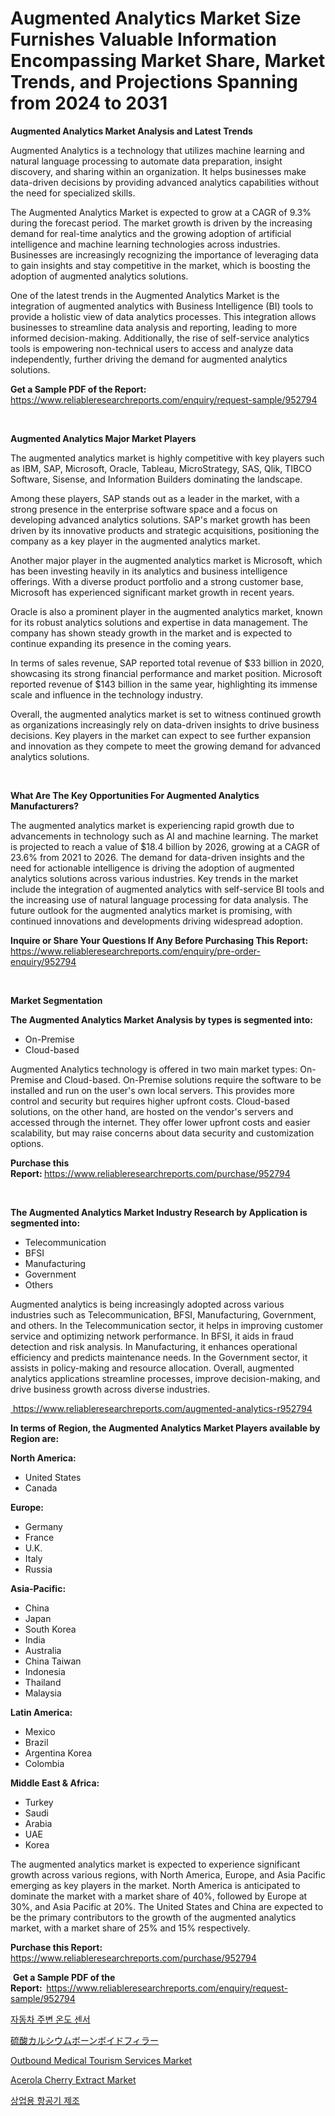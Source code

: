 <p><h1>Augmented Analytics Market Size Furnishes Valuable Information Encompassing Market Share, Market Trends, and Projections Spanning from 2024 to 2031</h1></p><p><strong>Augmented Analytics Market Analysis and Latest Trends</strong></p>
<p><p>Augmented Analytics is a technology that utilizes machine learning and natural language processing to automate data preparation, insight discovery, and sharing within an organization. It helps businesses make data-driven decisions by providing advanced analytics capabilities without the need for specialized skills.</p><p>The Augmented Analytics Market is expected to grow at a CAGR of 9.3% during the forecast period. The market growth is driven by the increasing demand for real-time analytics and the growing adoption of artificial intelligence and machine learning technologies across industries. Businesses are increasingly recognizing the importance of leveraging data to gain insights and stay competitive in the market, which is boosting the adoption of augmented analytics solutions.</p><p>One of the latest trends in the Augmented Analytics Market is the integration of augmented analytics with Business Intelligence (BI) tools to provide a holistic view of data analytics processes. This integration allows businesses to streamline data analysis and reporting, leading to more informed decision-making. Additionally, the rise of self-service analytics tools is empowering non-technical users to access and analyze data independently, further driving the demand for augmented analytics solutions.</p></p>
<p><strong>Get a Sample PDF of the Report:&nbsp;</strong> <a href="https://www.reliableresearchreports.com/enquiry/request-sample/952794">https://www.reliableresearchreports.com/enquiry/request-sample/952794</a></p>
<p>&nbsp;</p>
<p><strong>Augmented Analytics Major Market Players</strong></p>
<p><p>The augmented analytics market is highly competitive with key players such as IBM, SAP, Microsoft, Oracle, Tableau, MicroStrategy, SAS, Qlik, TIBCO Software, Sisense, and Information Builders dominating the landscape. </p><p>Among these players, SAP stands out as a leader in the market, with a strong presence in the enterprise software space and a focus on developing advanced analytics solutions. SAP's market growth has been driven by its innovative products and strategic acquisitions, positioning the company as a key player in the augmented analytics market.</p><p>Another major player in the augmented analytics market is Microsoft, which has been investing heavily in its analytics and business intelligence offerings. With a diverse product portfolio and a strong customer base, Microsoft has experienced significant market growth in recent years.</p><p>Oracle is also a prominent player in the augmented analytics market, known for its robust analytics solutions and expertise in data management. The company has shown steady growth in the market and is expected to continue expanding its presence in the coming years.</p><p>In terms of sales revenue, SAP reported total revenue of $33 billion in 2020, showcasing its strong financial performance and market position. Microsoft reported revenue of $143 billion in the same year, highlighting its immense scale and influence in the technology industry.</p><p>Overall, the augmented analytics market is set to witness continued growth as organizations increasingly rely on data-driven insights to drive business decisions. Key players in the market can expect to see further expansion and innovation as they compete to meet the growing demand for advanced analytics solutions.</p></p>
<p>&nbsp;</p>
<p><strong>What Are The Key Opportunities For Augmented Analytics Manufacturers?</strong></p>
<p><p>The augmented analytics market is experiencing rapid growth due to advancements in technology such as AI and machine learning. The market is projected to reach a value of $18.4 billion by 2026, growing at a CAGR of 23.6% from 2021 to 2026. The demand for data-driven insights and the need for actionable intelligence is driving the adoption of augmented analytics solutions across various industries. Key trends in the market include the integration of augmented analytics with self-service BI tools and the increasing use of natural language processing for data analysis. The future outlook for the augmented analytics market is promising, with continued innovations and developments driving widespread adoption.</p></p>
<p><strong>Inquire or Share Your Questions If Any Before Purchasing This Report:</strong> <a href="https://www.reliableresearchreports.com/enquiry/pre-order-enquiry/952794">https://www.reliableresearchreports.com/enquiry/pre-order-enquiry/952794</a></p>
<p>&nbsp;</p>
<p><strong>Market Segmentation</strong></p>
<p><strong>The Augmented Analytics Market Analysis by types is segmented into:</strong></p>
<p><ul><li>On-Premise</li><li>Cloud-based</li></ul></p>
<p><p>Augmented Analytics technology is offered in two main market types: On-Premise and Cloud-based. On-Premise solutions require the software to be installed and run on the user's own local servers. This provides more control and security but requires higher upfront costs. Cloud-based solutions, on the other hand, are hosted on the vendor's servers and accessed through the internet. They offer lower upfront costs and easier scalability, but may raise concerns about data security and customization options.</p></p>
<p><strong>Purchase this Report:&nbsp;</strong><a href="https://www.reliableresearchreports.com/purchase/952794">https://www.reliableresearchreports.com/purchase/952794</a></p>
<p>&nbsp;</p>
<p><strong>The Augmented Analytics Market Industry Research by Application is segmented into:</strong></p>
<p><ul><li>Telecommunication</li><li>BFSI</li><li>Manufacturing</li><li>Government</li><li>Others</li></ul></p>
<p><p>Augmented analytics is being increasingly adopted across various industries such as Telecommunication, BFSI, Manufacturing, Government, and others. In the Telecommunication sector, it helps in improving customer service and optimizing network performance. In BFSI, it aids in fraud detection and risk analysis. In Manufacturing, it enhances operational efficiency and predicts maintenance needs. In the Government sector, it assists in policy-making and resource allocation. Overall, augmented analytics applications streamline processes, improve decision-making, and drive business growth across diverse industries.</p></p>
<p><a href="https://www.reliableresearchreports.com/augmented-analytics-r952794">&nbsp;https://www.reliableresearchreports.com/augmented-analytics-r952794</a></p>
<p><strong>In terms of Region, the Augmented Analytics Market Players available by Region are:</strong></p>
<p>
    <p> <strong> North America: </strong>
        <ul>
            <li>United States</li>
            <li>Canada</li>
        </ul>
        </p> 
    <p> <strong> Europe: </strong>
        <ul>
            <li>Germany</li>
            <li>France</li>
            <li>U.K.</li>
            <li>Italy</li>
            <li>Russia</li>
        </ul>
        </p> 
    <p> <strong> Asia-Pacific: </strong>
        <ul>
            <li>China</li>
            <li>Japan</li>
            <li>South Korea</li>
            <li>India</li>
            <li>Australia</li>
            <li>China Taiwan</li>
            <li>Indonesia</li>
            <li>Thailand</li>
            <li>Malaysia</li>
        </ul>
        </p> 
    <p> <strong> Latin America: </strong>
        <ul>
            <li>Mexico</li>
            <li>Brazil</li>
            <li>Argentina Korea</li>
            <li>Colombia</li>
        </ul>
        </p> 
    <p> <strong> Middle East & Africa: </strong>
        <ul>
            <li>Turkey</li>
            <li>Saudi</li>
            <li>Arabia</li>
            <li>UAE</li>
            <li>Korea</li>
        </ul>
    </p>
    </p>
<p><p>The augmented analytics market is expected to experience significant growth across various regions, with North America, Europe, and Asia Pacific emerging as key players in the market. North America is anticipated to dominate the market with a market share of 40%, followed by Europe at 30%, and Asia Pacific at 20%. The United States and China are expected to be the primary contributors to the growth of the augmented analytics market, with a market share of 25% and 15% respectively.</p></p>
<p><strong>Purchase this Report: </strong><a href="https://www.reliableresearchreports.com/purchase/952794">https://www.reliableresearchreports.com/purchase/952794</a></p>
<p>&nbsp;<strong>Get a Sample PDF of the Report:&nbsp;&nbsp;</strong><a href="https://www.reliableresearchreports.com/enquiry/request-sample/952794">https://www.reliableresearchreports.com/enquiry/request-sample/952794</a></p>
<p><strong></strong></p>
<p><p><a href="https://medium.com/@bud567768/%EC%9E%90%EB%8F%99%EC%B0%A8-%EC%A3%BC%EB%B3%80-%EC%98%A8%EB%8F%84-%EC%84%BC%EC%84%9C-%EC%8B%9C%EC%9E%A5-2031%EB%85%84%EA%B9%8C%EC%A7%80%EC%9D%98-%ED%8A%B8%EB%A0%8C%EB%93%9C-%EC%98%88%EC%B8%A1-%EB%B0%8F-%EA%B2%BD%EC%9F%81-%EB%B6%84%EC%84%9D-740f22d57af7">자동차 주변 온도 센서</a></p><p><a href="https://medium.com/@bertramveum2023/%E3%82%AB%E3%83%AB%E3%82%B7%E3%82%A6%E3%83%A0%E7%A1%AB%E9%85%B8%E5%A1%A9%E9%AA%A8%E8%99%9A-%E3%81%99%E3%81%86-%E5%AD%94%E5%85%85%E5%A1%AB%E5%89%A4%E5%B8%82%E5%A0%B4-%E5%B8%82%E5%A0%B4cagr-%E5%B8%82%E5%A0%B4%E5%8B%95%E5%90%91-%E3%81%8A%E3%82%88%E3%81%B3%E6%88%90%E9%95%B7%E6%88%A6%E7%95%A5%E3%81%AB%E9%96%A2%E3%81%99%E3%82%8B%E6%83%85%E5%A0%B1-bbd1ca482d9f">硫酸カルシウムボーンボイドフィラー</a></p><p><a href="https://www.linkedin.com/pulse/outbound-medical-tourism-services-market-research-report-sl9rc">Outbound Medical Tourism Services Market</a></p><p><a href="https://medium.com/@billyrice626/acerola-cherry-extract-market-analysis-its-cagr-market-segmentation-and-global-industry-overview-9ed7fc95499d">Acerola Cherry Extract Market</a></p><p><a href="https://medium.com/@allisonkreiger/%EC%83%81%EC%9A%A9-%ED%95%AD%EA%B3%B5%EA%B8%B0-%EC%A0%9C%EC%A1%B0-%EC%8B%9C%EC%9E%A5%EC%9D%80-%EC%8B%9C%EC%9E%A5-%EC%A0%90%EC%9C%A0%EC%9C%A8-%EA%B7%9C%EB%AA%A8-%EB%B0%8F-2031%EB%85%84%EA%B9%8C%EC%A7%80%EC%9D%98-%EC%98%88%EC%83%81-%EC%98%88%EC%B8%A1%EC%97%90-%EC%A4%91%EC%A0%90%EC%9D%84-%EB%91%90%EA%B3%A0-%EC%9E%88%EC%8A%B5%EB%8B%88%EB%8B%A4-a7283dc66f32">상업용 항공기 제조</a></p></p>